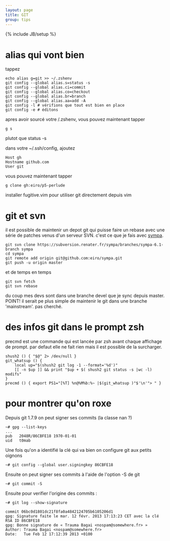 ```yaml
---
layout: page
title: GIT
group: tips
---
```

{% include JB/setup %}

# alias qui vont bien

tappez

    echo alias g=git >> ~/.zshenv
    git config --global alias.s=status -s
    git config --global alias.ci=commit
    git config --global alias.co=checkout
    git config --global alias.br=branch
    git config --global alias.aa=add -A
    git config -l # vérifions que tout est bien en place
    git config -e # éditons

apres avoir sourcé votre /.zshenv, vous pouvez maintenant tapper

    g s

plutot que status -s

dans votre ~/.ssh/config, ajoutez

    Host gh
    Hostname github.com
    User git

vous pouvez maintenant tapper

    g clone gh:eiro/p5-perlude


installer fugitive.vim pour utiliser git directement depuis vim

# git et svn

il est possible de maintenir un depot git qui puisse faire un rebase avec une
série de patches venus d'un serveur SVN. c'est ce que je fais avec [sympa](http://sympa.org).

    git svn clone https://subversion.renater.fr/sympa/branches/sympa-6.1-branch sympa
    cd sympa
    git remote add origin git@github.com:eiro/sympa.git
    git push -u origin master

et de temps en temps

    git svn fetch
    git svn rebase

du coup mes devs sont dans une branche devel que je sync depuis master. POINT!
il serait pe plus simple de maintenir le git dans une branche 'mainstream'. pas
cherché.

# des infos git dans le prompt zsh

precmd est une commande qui est lancée par zsh avant chaque affichage de
prompt. par defaut elle ne fait rien mais il est possible de la surcharger.

    shush2 () { "$@" 2> /dev/null }
    git_whatsup () {
        local up="$(shush2 git log -1 --format='%d')"
        [[ -n $up ]] && print "$up + $( shush2 git status -s |wc -l) modifs"
    }
    precmd () { export PS1="[%T] %n@%M%b:%~ |$(git_whatsup )"$'\n'"> " }

# pour montrer qu'on roxe

Depuis git 1.7.9 on peut signer ses commits (la classe nan ?)

    ~# gpg --list-keys
    ...
    pub   2048R/86CBFE18 1970-01-01
    uid   t0mab

Une fois qu'on a identifié la clé qui va bien on configure git aux petits oignons

    ~# git config --global user.signingkey 86CBFE18

Ensuite on peut signer ses commits à l'aide de l'option -S de git

    ~# git commit -S

Ensuite pour verifier l'origine des commits :

    ~# git log --show-signature

    commit 06bc0d1801dc21f8fa0a4842124705b6105206d1
    gpg: Signature faite le mar. 12 févr. 2013 17:13:23 CET avec la clé RSA ID 86CBFE18
    gpg: Bonne signature de « Trauma Bagai <nospam@somewhere.fr> »
    Author: Trauma Bagai <nospam@somewhere.fr>
    Date:   Tue Feb 12 17:12:39 2013 +0100
